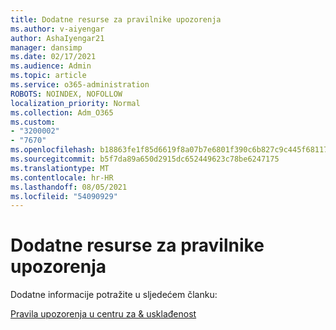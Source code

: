 ```yaml
---
title: Dodatne resurse za pravilnike upozorenja
ms.author: v-aiyengar
author: AshaIyengar21
manager: dansimp
ms.date: 02/17/2021
ms.audience: Admin
ms.topic: article
ms.service: o365-administration
ROBOTS: NOINDEX, NOFOLLOW
localization_priority: Normal
ms.collection: Adm_O365
ms.custom:
- "3200002"
- "7670"
ms.openlocfilehash: b18863fe1f85d6619f8a07b7e6801f390c6b827c9c445f68117c6d3497550931
ms.sourcegitcommit: b5f7da89a650d2915dc652449623c78be6247175
ms.translationtype: MT
ms.contentlocale: hr-HR
ms.lasthandoff: 08/05/2021
ms.locfileid: "54090929"
---
```

# <a name="more-resources-on-alert-policies"></a>Dodatne resurse za pravilnike upozorenja

Dodatne informacije potražite u sljedećem članku:

[Pravila upozorenja u centru za & usklađenost](https://go.microsoft.com/fwlink/?linkid=2103211)